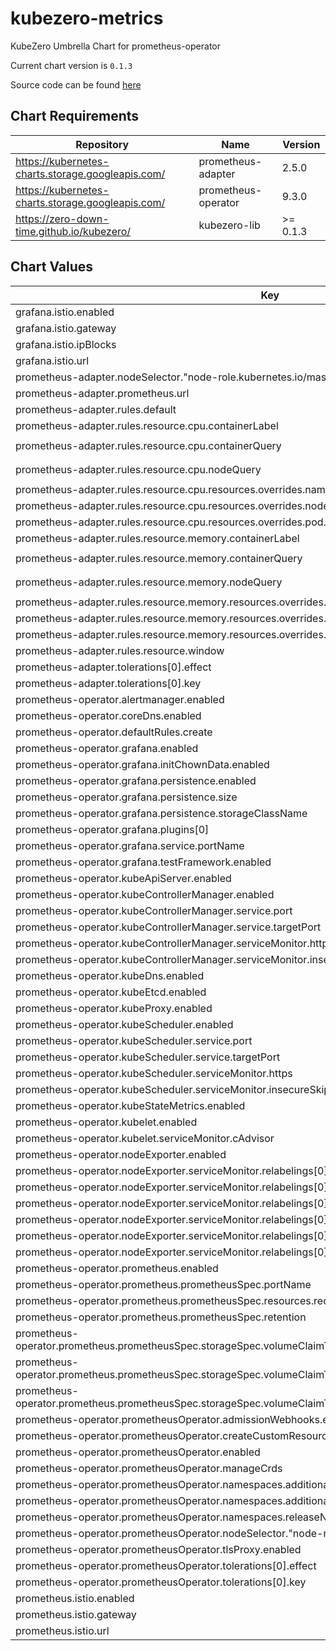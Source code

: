 kubezero-metrics
================
KubeZero Umbrella Chart for prometheus-operator

Current chart version is `0.1.3`

Source code can be found [here](https://kubezero.com)

## Chart Requirements

| Repository | Name | Version |
|------------|------|---------|
| https://kubernetes-charts.storage.googleapis.com/ | prometheus-adapter | 2.5.0 |
| https://kubernetes-charts.storage.googleapis.com/ | prometheus-operator | 9.3.0 |
| https://zero-down-time.github.io/kubezero/ | kubezero-lib | >= 0.1.3 |

## Chart Values

| Key | Type | Default | Description |
|-----|------|---------|-------------|
| grafana.istio.enabled | bool | `false` |  |
| grafana.istio.gateway | string | `"istio-system/ingressgateway"` |  |
| grafana.istio.ipBlocks | list | `[]` |  |
| grafana.istio.url | string | `""` |  |
| prometheus-adapter.nodeSelector."node-role.kubernetes.io/master" | string | `""` |  |
| prometheus-adapter.prometheus.url | string | `"http://metrics-prometheus-operato-prometheus"` |  |
| prometheus-adapter.rules.default | bool | `false` |  |
| prometheus-adapter.rules.resource.cpu.containerLabel | string | `"container"` |  |
| prometheus-adapter.rules.resource.cpu.containerQuery | string | `"sum(irate(container_cpu_usage_seconds_total{<<.LabelMatchers>>,container!=\"POD\",container!=\"\",pod!=\"\"}[5m])) by (<<.GroupBy>>)"` |  |
| prometheus-adapter.rules.resource.cpu.nodeQuery | string | `"sum(1 - irate(node_cpu_seconds_total{mode=\"idle\"}[5m]) * on(namespace, pod) group_left(node) node_namespace_pod:kube_pod_info:{<<.LabelMatchers>>}) by (<<.GroupBy>>)"` |  |
| prometheus-adapter.rules.resource.cpu.resources.overrides.namespace.resource | string | `"namespace"` |  |
| prometheus-adapter.rules.resource.cpu.resources.overrides.node.resource | string | `"node"` |  |
| prometheus-adapter.rules.resource.cpu.resources.overrides.pod.resource | string | `"pod"` |  |
| prometheus-adapter.rules.resource.memory.containerLabel | string | `"container"` |  |
| prometheus-adapter.rules.resource.memory.containerQuery | string | `"sum(container_memory_working_set_bytes{<<.LabelMatchers>>,container!=\"POD\",container!=\"\",pod!=\"\"}) by (<<.GroupBy>>)"` |  |
| prometheus-adapter.rules.resource.memory.nodeQuery | string | `"sum(node_memory_MemTotal_bytes{job=\"node-exporter\",<<.LabelMatchers>>} - node_memory_MemAvailable_bytes{job=\"node-exporter\",<<.LabelMatchers>>}) by (<<.GroupBy>>)"` |  |
| prometheus-adapter.rules.resource.memory.resources.overrides.namespace.resource | string | `"namespace"` |  |
| prometheus-adapter.rules.resource.memory.resources.overrides.node.resource | string | `"node"` |  |
| prometheus-adapter.rules.resource.memory.resources.overrides.pod.resource | string | `"pod"` |  |
| prometheus-adapter.rules.resource.window | string | `"5m"` |  |
| prometheus-adapter.tolerations[0].effect | string | `"NoSchedule"` |  |
| prometheus-adapter.tolerations[0].key | string | `"node-role.kubernetes.io/master"` |  |
| prometheus-operator.alertmanager.enabled | bool | `false` |  |
| prometheus-operator.coreDns.enabled | bool | `true` |  |
| prometheus-operator.defaultRules.create | bool | `true` |  |
| prometheus-operator.grafana.enabled | bool | `true` |  |
| prometheus-operator.grafana.initChownData.enabled | bool | `false` |  |
| prometheus-operator.grafana.persistence.enabled | bool | `true` |  |
| prometheus-operator.grafana.persistence.size | string | `"4Gi"` |  |
| prometheus-operator.grafana.persistence.storageClassName | string | `"ebs-sc-gp2-xfs"` |  |
| prometheus-operator.grafana.plugins[0] | string | `"grafana-piechart-panel"` |  |
| prometheus-operator.grafana.service.portName | string | `"http-grafana"` |  |
| prometheus-operator.grafana.testFramework.enabled | bool | `false` |  |
| prometheus-operator.kubeApiServer.enabled | bool | `true` |  |
| prometheus-operator.kubeControllerManager.enabled | bool | `true` |  |
| prometheus-operator.kubeControllerManager.service.port | int | `10257` |  |
| prometheus-operator.kubeControllerManager.service.targetPort | int | `10257` |  |
| prometheus-operator.kubeControllerManager.serviceMonitor.https | bool | `true` |  |
| prometheus-operator.kubeControllerManager.serviceMonitor.insecureSkipVerify | bool | `true` |  |
| prometheus-operator.kubeDns.enabled | bool | `false` |  |
| prometheus-operator.kubeEtcd.enabled | bool | `false` |  |
| prometheus-operator.kubeProxy.enabled | bool | `true` |  |
| prometheus-operator.kubeScheduler.enabled | bool | `true` |  |
| prometheus-operator.kubeScheduler.service.port | int | `10259` |  |
| prometheus-operator.kubeScheduler.service.targetPort | int | `10259` |  |
| prometheus-operator.kubeScheduler.serviceMonitor.https | bool | `true` |  |
| prometheus-operator.kubeScheduler.serviceMonitor.insecureSkipVerify | bool | `true` |  |
| prometheus-operator.kubeStateMetrics.enabled | bool | `true` |  |
| prometheus-operator.kubelet.enabled | bool | `true` |  |
| prometheus-operator.kubelet.serviceMonitor.cAdvisor | bool | `true` |  |
| prometheus-operator.nodeExporter.enabled | bool | `true` |  |
| prometheus-operator.nodeExporter.serviceMonitor.relabelings[0].action | string | `"replace"` |  |
| prometheus-operator.nodeExporter.serviceMonitor.relabelings[0].regex | string | `"^(.*)$"` |  |
| prometheus-operator.nodeExporter.serviceMonitor.relabelings[0].replacement | string | `"$1"` |  |
| prometheus-operator.nodeExporter.serviceMonitor.relabelings[0].separator | string | `";"` |  |
| prometheus-operator.nodeExporter.serviceMonitor.relabelings[0].sourceLabels[0] | string | `"__meta_kubernetes_pod_node_name"` |  |
| prometheus-operator.nodeExporter.serviceMonitor.relabelings[0].targetLabel | string | `"node"` |  |
| prometheus-operator.prometheus.enabled | bool | `true` |  |
| prometheus-operator.prometheus.prometheusSpec.portName | string | `"http-prometheus"` |  |
| prometheus-operator.prometheus.prometheusSpec.resources.requests.memory | string | `"512Mi"` |  |
| prometheus-operator.prometheus.prometheusSpec.retention | string | `"8d"` |  |
| prometheus-operator.prometheus.prometheusSpec.storageSpec.volumeClaimTemplate.spec.accessModes[0] | string | `"ReadWriteOnce"` |  |
| prometheus-operator.prometheus.prometheusSpec.storageSpec.volumeClaimTemplate.spec.resources.requests.storage | string | `"8Gi"` |  |
| prometheus-operator.prometheus.prometheusSpec.storageSpec.volumeClaimTemplate.spec.storageClassName | string | `"ebs-sc-gp2-xfs"` |  |
| prometheus-operator.prometheusOperator.admissionWebhooks.enabled | bool | `false` |  |
| prometheus-operator.prometheusOperator.createCustomResource | bool | `true` |  |
| prometheus-operator.prometheusOperator.enabled | bool | `true` |  |
| prometheus-operator.prometheusOperator.manageCrds | bool | `false` |  |
| prometheus-operator.prometheusOperator.namespaces.additional[0] | string | `"kube-system"` |  |
| prometheus-operator.prometheusOperator.namespaces.additional[1] | string | `"logging"` |  |
| prometheus-operator.prometheusOperator.namespaces.releaseNamespace | bool | `true` |  |
| prometheus-operator.prometheusOperator.nodeSelector."node-role.kubernetes.io/master" | string | `""` |  |
| prometheus-operator.prometheusOperator.tlsProxy.enabled | bool | `false` |  |
| prometheus-operator.prometheusOperator.tolerations[0].effect | string | `"NoSchedule"` |  |
| prometheus-operator.prometheusOperator.tolerations[0].key | string | `"node-role.kubernetes.io/master"` |  |
| prometheus.istio.enabled | bool | `false` |  |
| prometheus.istio.gateway | string | `"istio-system/ingressgateway"` |  |
| prometheus.istio.url | string | `""` |  |
